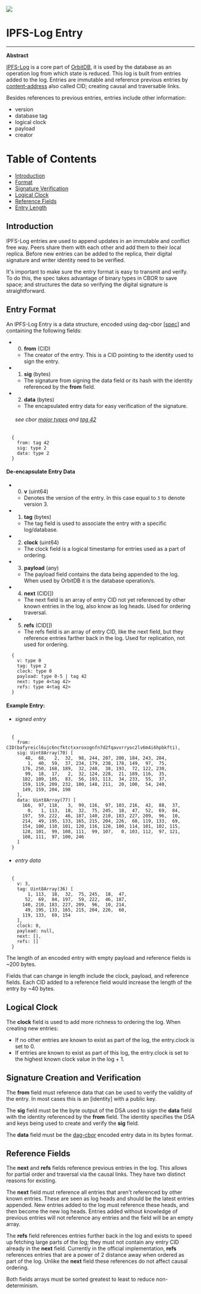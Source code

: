 ![](https://img.shields.io/badge/status-wip-orange.svg?style=flat-square)
# IPFS-Log Entry

-----

**Abstract**

[IPFS-Log](https://github.com/orbitdb/ipfs-log) is a core part of [OrbitDB](https://orbitdb.org), it is used by the database as an operation log from which state is reduced. This log is built from entries added to the log. Entries are immutable and reference previous entries by [content-address](https://docs.ipfs.io/concepts/content-addressing) also called CID; creating causal and traversable links.

Besides references to previous entries, entries include other information:

 - version
 - database tag
 - logical clock
 - payload
 - creator

# Table of Contents

- [Introduction](#introduction)
- [Format](#format)
- [Signature Verification](#signature-verification)
- [Logical Clock](#logical-clock)
- [Reference Fields](#reference-fields)
- [Entry Length](#entry-length)

## Introduction

IPFS-Log entries are used to append updates in an immutable and conflict free way. Peers share them with each other and add them to their local replica.
Before new entries can be added to the replica, their digital signature and writer identity need to be verified.

It's important to make sure the entry format is easy to transmit and verify. To do this, the spec takes advantage of binary types in CBOR to save space; and structures the data so verifying the digital signature is straightforward.

## Entry Format

An IPFS-Log Entry is a data structure, encoded using dag-cbor [[spec](https://github.com/ipld/ipld/blob/master/specs/codecs/dag-cbor/spec.md)] and containing the following fields:

- 0. **from** (CID)
  - The creator of the entry. This is a CID pointing to the identity used to sign the entry.

- 1. **sig** (bytes)
  - The signature from signing the data field or its hash with the identity referenced by the **from** field.

- 2. **data** (bytes)
  - The encapsulated entry data for easy verification of the signature.

  ###### see cbor [major types](https://www.rfc-editor.org/rfc/rfc8949.html#section-3.1) and [tag 42](https://github.com/ipld/cid-cbor/)

```
  {
    from: tag 42
    sig: type 2
    data: type 2
  }
```

#### De-encapsulate Entry Data

- 0. **v** (uint64)
  - Denotes the version of the entry. In this case equal to `3` to denote version 3.

- 1. **tag** (bytes)
  - The tag field is used to associate the entry with a specific log/database.

- 2. **clock** (uint64)
  - The clock field is a logical timestamp for entries used as a part of ordering.

- 3. **payload** (any)
  - The payload field contains the data being appended to the log. When used by OrbitDB it is the database operation/s.

- 4. **next** (CID[])
  - The next field is an array of entry CID not yet referenced by other known entries in the log, also know as log heads. Used for ordering traversal.

- 5. **refs** (CID[])
  - The refs field is an array of entry CID, like the next field, but they reference entries farther back in the log. Used for replication, not used for ordering.

```
  {
    v: type 0
    tag: type 2
    clock: type 0
    payload: type 0-5 | tag 42
    next: type 4<tag 42>
    refs: type 4<tag 42>
  }
```

#### Example Entry:

- ###### signed entry
```
  {
    from: CID(bafyreicl6ujc6ncfktctxxroxognfn7d2fqavvrryoc2lv6m4i6hpbkfti),
    sig: Uint8Array(70) [
       48,  68,   2,  32,  98, 244, 207, 200, 184, 243, 204,
        1,  40,  59,  37, 234, 179, 238, 178, 149,  97,  75,
      176, 250, 168, 189,  32, 240,  38, 193,  72, 122, 230,
       99,  18,  17,   2,  32, 124, 228,  21, 189, 116,  35,
      182, 109, 105,  83,  56, 193, 113,  34, 233,  55,  37,
      159, 119, 209, 232, 100, 148, 211,  20, 100,  54, 240,
      149, 159, 204, 198
    ],
    data: Uint8Array(77) [
      166,  97, 118,   3,  99, 116,  97, 103, 216,  42,  88,  37,
        0,   1, 113,  18,  32,  75, 245,  18,  47,  52,  69,  84,
      197,  59, 222,  46, 187, 140, 210, 183, 227, 209,  96,  10,
      214,  49, 195, 133, 165, 215, 204, 226,  60, 119, 133,  69,
      154, 100, 110, 101, 120, 116, 128, 100, 114, 101, 102, 115,
      128, 101,  99, 108, 111,  99, 107,   0, 103, 112,  97, 121,
      108, 111,  97, 100, 246
    ]
  }
```
- ###### entry data
```
  {
    v: 3,
    tag: Uint8Array(36) [
        1, 113,  18,  32,  75, 245,  18,  47,
       52,  69,  84, 197,  59, 222,  46, 187,
      140, 210, 183, 227, 209,  96,  10, 214,
       49, 195, 133, 165, 215, 204, 226,  60,
      119, 133,  69, 154
    ],
    clock: 0,
    payload: null,
    next: [],
    refs: []
  }
```

The length of an encoded entry with empty payload and reference fields is ~200 bytes.

Fields that can change in length include the clock, payload, and reference fields. Each CID added to a reference field would increase the length of the entry by ~40 bytes.

## Logical Clock

The **clock** field is used to add more richness to ordering the log. When creating new entries:

 - If no other entries are known to exist as part of the log, the entry.clock is set to 0.
 - If entries are known to exist as part of this log, the entry.clock is set to the highest known clock value in the log + 1.

## Signature Creation and Verification

The **from** field must reference data that can be used to verify the validity of the entry. In most cases this is an [identity] with a public key.

The **sig** field must be the byte output of the DSA used to sign the **data** field with the identity referenced by the **from** field. The identity specifies the DSA and keys being used to create and verify the **sig** field.

The **data** field must be the [dag-cbor](https://github.com/ipld/ipld/blob/master/specs/codecs/dag-cbor/spec.md) encoded entry data in its bytes format.

## Reference Fields

The **next** and **refs** fields reference previous entries in the log. This allows for partial order and traversal via the causal links. They have two distinct reasons for existing.

The **next** field must reference all entries that aren't referenced by other known entries. These are seen as log heads and should be the latest entries appended. New entries added to the log must reference these heads, and then become the new log heads. Entries added without knowledge of previous entries will not reference any entries and the field will be an empty array.

The **refs** field references entries further back in the log and exists to speed up fetching large parts of the log; they must not contain any entry CID already in the **next** field. Currently in the official implementation, **refs** references entries that are a power of 2 distance away when ordered as part of the log. Unlike the **next** field these references do not affect causal ordering.

Both fields arrays must be sorted greatest to least to reduce non-determinism.
